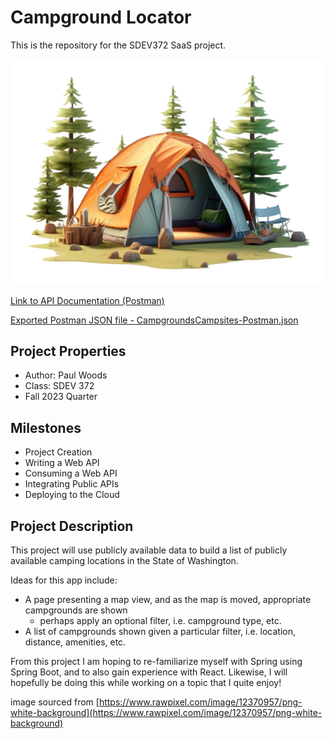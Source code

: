 # Campground Locator

This is the repository for the SDEV372 SaaS project.

![Picture of a Tent](./src/main/resources/static/images/tent-640.png "Tent Camping image")

[Link to API Documentation (Postman)](https://documenter.getpostman.com/view/30297505/2s9YR9YsJw)

[Exported Postman JSON file - CampgroundsCampsites-Postman.json](CampgroundsCampsites-Postman.json) 

## Project Properties

- Author: Paul Woods
- Class: SDEV 372
- Fall 2023 Quarter

## Milestones

- Project Creation
- Writing a Web API
- Consuming a Web API
- Integrating Public APIs
- Deploying to the Cloud

## Project Description

This project will use publicly available data to build a list of publicly 
available camping locations in the State of Washington.  

Ideas for this app include: 

- A page presenting a map view, and as the map is moved, appropriate campgrounds are shown
  - perhaps apply an optional filter, i.e. campground type, etc.
- A list of campgrounds shown given a particular filter, i.e. location, distance, amenities, etc.

From this project I am hoping to re-familiarize myself with Spring using Spring Boot, and to also 
gain experience with React.  Likewise, I will hopefully be doing this while working on a topic
that I quite enjoy!



image sourced from [https://www.rawpixel.com/image/12370957/png-white-background](https://www.rawpixel.com/image/12370957/png-white-background)